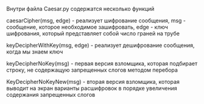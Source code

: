 Внутри файла Caesar.py содержатся несколько функций

caesarCipher(msg, edge) - реализует шифрование сообщения, msg - сообщение, которое необходимое зашифровать, edge - ключ шифрования, который представляет 
собой число граней на трубе

keyDecipherWithKey(msg, edge) - реализует дешифрование сообщения, когда мы знаем ключ

keyDecipherNoKey(msg) - первая версия взломщика, которая подбирает строку, не содержащую запрещенных слогов методом перебора

KeyDecipherNoKeyNew(msg) - вторая версия взломщика, которая выводит на экран варианты расшифровок в порядке увеличения содержания запрещенных слогов
